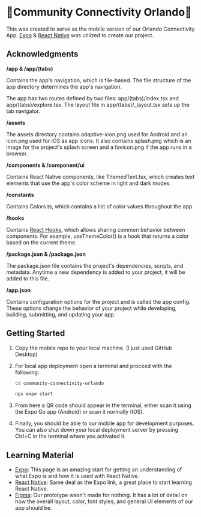 # 🔗Community Connectivity Orlando🔗

This was created to serve as the mobile version of our Orlando Connectivity App. [Expo](https://expo.dev) & [React Native](https://reactnative.dev/) was utilized to create our project.

## Acknowledgments

**/app & /app/(tabs)**

Contains the app's navigation, which is file-based. The file structure of the app directory determines the app's navigation.

The app has two routes defined by two files: app/(tabs)/index.tsx and app/(tabs)/explore.tsx. The layout file in app/(tabs)/_layout.tsx sets up the tab navigator.

**/assets**

The assets directory contains adaptive-icon.png used for Android and an icon.png used for iOS as app icons. It also contains splash.png which is an image for the project's splash screen and a favicon.png if the app runs in a browser.

**/components & /component/ui**

Contains React Native components, like ThemedText.tsx, which creates text elements that use the app's color scheme in light and dark modes.


**/constants**

Contains Colors.ts, which contains a list of color values throughout the app.


**/hooks**

Contains [React Hooks](https://react.dev/reference/react/hooks), which allows sharing common behavior between components. For example, useThemeColor() is a hook that returns a color based on the current theme.


**/package.json & /package.json**

The package.json file contains the project's dependencies, scripts, and metadata. Anytime a new dependency is added to your project, it will be added to this file.

**/app.json**

Contains configuration options for the project and is called the app config. These options change the behavior of your project while developing, building, submitting, and updating your app.




## Getting Started

1. Copy the mobile repo to your local machine. (I just used GitHub Desktop)


2. For local app deployment open a terminal and proceed with the following:


   ```bash
   cd community-connectivity-orlando
   ```

   ```bash
   npx expo start
   ```

3. From here a QR code should appear in the terminal, either scan it using the Expo Go app (Android) or scan it normally (IOS).


4. Finally, you should be able to our mobile app for development purposes. You can also shut down your local deployment server by pressing Ctrl+C in the terminal where you activated it.

## Learning Material

- [Expo](https://docs.expo.dev/tutorial/create-your-first-app/): This page is an amazing start for getting an understanding of what Expo is and how it is used with React Native.
- [React Native](https://reactnative.dev/docs/getting-started): Same deal as the Expo link, a great place to start learning React Native.
- [Figma](https://www.figma.com/design/38X70KMmqYRxxdYEGfmz8g/Community-Resource-Centers-Project?node-id=25-21&p=f&t=VgXICtYJkSvrTMIK-0): Our prototype wasn't made for nothing. It has a lot of detail on how the overall layout, color, font styles, and general UI elements of our app should be.